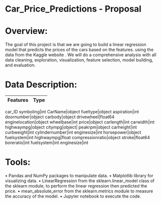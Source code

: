 # Car_Price_Predictions - Proposal  
# Overview:
The goal of this project is that we are going to build a linear regression model that predicts the prices of the cars based on the features. using the data from the Kaggle website . We will do a comprehensive analysis with all data cleaning, exploration, visualization, feature selection, model building, and evaluation.

# Data Description:
|Features |Type
|:-------:|:-------:|
car_ID
symboling|int
CarName|object
fueltype|object
aspiration|int
doornumber|object
carbody|object
drivewheel|float64
enginelocation|object
wheelbase|int
price|object
carlength|int
carwidth|int
highwaympg|object
citympg|object|
peakrpm|object
carheight|int
curbweight|int
cylindernumber|int
enginesize|int
horsepower|object
fuelsystem|int
highwaympg|float
compressionratio|object
stroke|float64
boreratio|int
fuelsystem|int
enginesize|int

# Tools:
•	Pandas and NumPy packages to manipulate data. 
•	Matplotlib library for visualizing data. 
•	LinearRegression from the sklearn.linear_model class of the sklearn module, to perform the linear regression then predicted the price. 
•	mean_absolute_error from the sklearn.metrics module to measure the accuracy of the model. 
•	Jupyter notebook to execute the code. 


